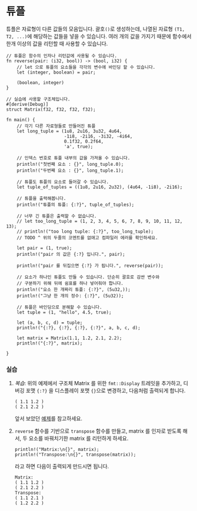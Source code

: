 # 튜플

튜플은 자료형이 다른 값들의 모음입니다. 괄호`()`로 생성하는데,
나열된 자료형 `(T1, T2, ...)`에 해당하는 값들을 넣을 수 있습니다.
여러 개의 값을 가지기 때문에 함수에서 한개 이상의 값을 리턴할 때 사용할 수 있습니다.

```rust,editable
// 튜플은 함수의 인자나 리턴값에 사용될 수 있습니다.
fn reverse(pair: (i32, bool)) -> (bool, i32) {
    // let 으로 튜플의 요소들을 각각의 변수에 바인딩 할 수 있습니다.
    let (integer, boolean) = pair;

    (boolean, integer)
}

// 실습에 사용할 구조체입니다.
#[derive(Debug)]
struct Matrix(f32, f32, f32, f32);

fn main() {
    // 각기 다른 자료형들로 만들어진 튜플
    let long_tuple = (1u8, 2u16, 3u32, 4u64,
                      -1i8, -2i16, -3i32, -4i64,
                      0.1f32, 0.2f64,
                      'a', true);

    // 인덱스 번호로 튜플 내부의 값을 가져올 수 있습니다.
    println!("첫번째 요소 : {}", long_tuple.0);
    println!("두번째 요소 : {}", long_tuple.1);

    // 튜플도 튜플의 요소로 들어갈 수 있습니다.
    let tuple_of_tuples = ((1u8, 2u16, 2u32), (4u64, -1i8), -2i16);

    // 튜플을 출력해봅니다.
    println!("튜플의 튜플: {:?}", tuple_of_tuples);
    
    // 너무 긴 튜플은 출력할 수 없습니다.
    // let too_long_tuple = (1, 2, 3, 4, 5, 6, 7, 8, 9, 10, 11, 12, 13);
    // println!("too long tuple: {:?}", too_long_tuple);
    // TODO ^ 위의 두줄의 코멘트를 없애고 컴파일러 에러를 확인하세요.

    let pair = (1, true);
    println!("pair 의 값은 {:?} 입니다.", pair);

    println!("pair 를 뒤집으면 {:?} 가 됩니다.", reverse(pair));

    // 요소가 하나인 튜플도 만들 수 있습니다. 단순히 괄호로 감싼 변수와 
    // 구분하기 위해 뒤에 쉼표를 하나 넣어줘야 합니다.
    println!("요소 한 개짜리 튜플: {:?}", (5u32,));
    println!("그냥 한 개의 정수: {:?}", (5u32));

    // 튜플은 바인딩으로 분해할 수 있습니다.
    let tuple = (1, "hello", 4.5, true);

    let (a, b, c, d) = tuple;
    println!("{:?}, {:?}, {:?}, {:?}", a, b, c, d);

    let matrix = Matrix(1.1, 1.2, 2.1, 2.2);
    println!("{:?}", matrix);

}
```

### 실습

 1. *복습*: 위의 예제에서 구조체 Matrix 를 위한 `fmt::Display` 트레잇을 추가하고,
    디버깅 포맷 `{:?}` 을 디스플레이 포맷 `{}`으로 변경하고, 다음처럼 출력되게 합니다.

    ```text
    ( 1.1 1.2 )
    ( 2.1 2.2 )
    ```

    앞서 보았던 [예제][print_display]를 참고하세요.
    

 2. `reverse` 함수를 기반으로 `transpose` 함수를 만들고, matrix 를 인자로 
    받도록 해서, 두 요소를 바꿔치기한 matrix 를 리턴하게 하세요.

    ```rust,ignore
    println!("Matrix:\n{}", matrix);
    println!("Transpose:\n{}", transpose(matrix));
    ```

    라고 하면 다음이 출력되게 만드시면 됩니다.

    ```text
    Matrix:
    ( 1.1 1.2 )
    ( 2.1 2.2 )
    Transpose:
    ( 1.1 2.1 )
    ( 1.2 2.2 )
    ```

[print_display]: ../hello/print/print_display.md
